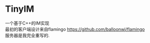 # TinyIM
一个基于C++的IM实现     
最初的客户端设计来自flamingo https://github.com/balloonwj/flamingo      
服务器是我完全重写的.      
